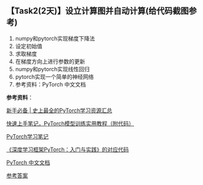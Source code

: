 ## 【Task2(2天)】设立计算图并自动计算(给代码截图参考)
1. numpy和pytorch实现梯度下降法
2. 设定初始值
3. 求取梯度
4. 在梯度方向上进行参数的更新
5. numpy和pytorch实现线性回归 
6. pytorch实现一个简单的神经网络 
7. 参考资料：PyTorch 中文文档

**参考资料**：

[新手必备 | 史上最全的PyTorch学习资源汇总](https://mp.weixin.qq.com/s/YO8hoZzOWy025LhPdBGpEA)

[快速上手笔记，PyTorch模型训练实用教程（附代码）](https://mp.weixin.qq.com/s/c7QEnZ0_NTY1aUaoZ4nT7g)

[PyTorch学习笔记](https://github.com/tensor-yu/PyTorch_Tutorial)

[《深度学习框架PyTorch：入门与实践》的对应代码](https://github.com/chenyuntc/pytorch-book)

[PyTorch 中文文档](http://t.cn/RoUCYdB)



[参考答案](./../参考答案)